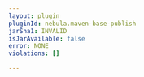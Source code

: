 ```yaml
---
layout: plugin
pluginId: nebula.maven-base-publish
jarSha1: INVALID
isJarAvailable: false
error: NONE
violations: []

---
```


